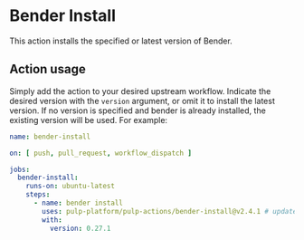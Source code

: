 # Bender Install

This action installs the specified or latest version of Bender.

## Action usage

Simply add the action to your desired upstream workflow. Indicate the desired version with the `version` argument, or omit it to install the latest version. If no version is specified and bender is already installed, the existing version will be used. For example:

```yaml
name: bender-install

on: [ push, pull_request, workflow_dispatch ]

jobs:
  bender-install:
    runs-on: ubuntu-latest
    steps:
      - name: bender install
        uses: pulp-platform/pulp-actions/bender-install@v2.4.1 # update version as needed, not autoupdated
        with:
          version: 0.27.1
```

